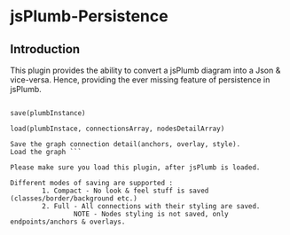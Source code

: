 jsPlumb-Persistence
===================


Introduction
--------------

This plugin provides the ability to convert a jsPlumb diagram into a Json &amp; vice-versa.
Hence, providing the ever missing feature of persistence in jsPlumb.



```This plugin adds the following methods, to the jsPlumb global variable :

save(plumbInstance)

load(plumbInstace, connectionsArray, nodesDetailArray)

Save the graph connection detail(anchors, overlay, style).
Load the graph ```

Please make sure you load this plugin, after jsPlumb is loaded.

Different modes of saving are supported :
        1. Compact - No look & feel stuff is saved (classes/border/background etc.)
        2. Full - All connections with their styling are saved. 
                NOTE - Nodes styling is not saved, only endpoints/anchors & overlays.
